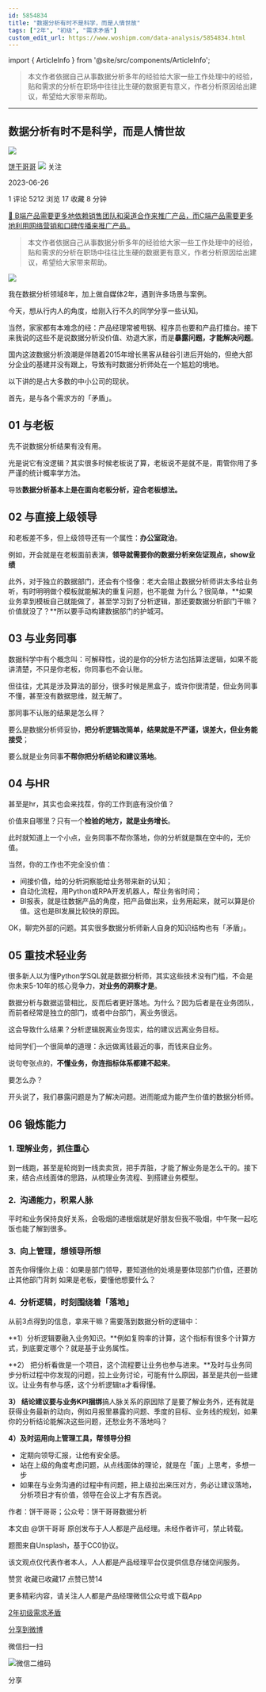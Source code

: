 ```yaml
---
id: 5854834
title: "数据分析有时不是科学，而是人情世故"
tags: ["2年", "初级", "需求矛盾"]
custom_edit_url: https://www.woshipm.com/data-analysis/5854834.html
---
```

import { ArticleInfo } from '@site/src/components/ArticleInfo';

<ArticleInfo
    author="饼干哥哥"
    authorLink="https://www.woshipm.com/u/1211103"
    published="2023-06-26"
    views={5212}
    comments={1}
    collects={17}
/>

> 本文作者依据自己从事数据分析多年的经验给大家一些工作处理中的经验，贴和需求的分析在职场中往往比生硬的数据更有意义，作者分析原因给出建议，希望给大家带来帮助。

---

## 数据分析有时不是科学，而是人情世故

[![](https://static.woshipm.com/APP_U_202108_20210823113945_8828.jpeg?imageView2/1/w/72/h/72/q/100)](https://www.woshipm.com/u/1211103)

[饼干哥哥](https://www.woshipm.com/u/1211103) ![](https://static.woshipm.com/tag/1101_1@2x.png) 关注

2023-06-26

1 评论 5212 浏览 17 收藏 8 分钟

[🔗 B端产品需要更多地依赖销售团队和渠道合作来推广产品，而C端产品需要更多地利用网络营销和口碑传播来推广产品..](https://ke.qidianla.com/courses/bcpm)

> 本文作者依据自己从事数据分析多年的经验给大家一些工作处理中的经验，贴和需求的分析在职场中往往比生硬的数据更有意义，作者分析原因给出建议，希望给大家带来帮助。

![](https://image.woshipm.com/2023/04/14/ecf815a8-da8d-11ed-9503-00163e0b5ff3.png)

我在数据分析领域8年，加上做自媒体2年，遇到许多场景与案例。

今天，想从行内人的角度，给刚入行不久的同学分享一些认知。

当然，家家都有本难念的经：产品经理常被甩锅、程序员也要和产品打擂台。接下来我说的这些不是说数据分析没价值、劝退大家，而是**暴露问题，才能解决问题**。

国内这波数据分析浪潮是伴随着2015年增长黑客从硅谷引进后开始的，但绝大部分企业的基建并没有跟上，导致有时数据分析师处在一个尴尬的境地。

以下讲的是占大多数的中小公司的现状。

首先，是与各个需求方的「矛盾」。

## 01 与老板

先不说数据分析结果有没有用。

光是说它有没逻辑？其实很多时候老板说了算，老板说不是就不是，甭管你用了多严谨的统计概率学方法。

导致**数据分析基本上是在面向老板分析，迎合老板想法。**

## 02 与直接上级领导

和老板差不多，但上级领导还有一个属性：**办公室政治**。

例如，开会就是在老板面前表演，**领导就需要你的数据分析来佐证观点，show业绩**

此外，对于独立的数据部门，还会有个怪像：老大会阻止数据分析师讲太多给业务听，有时明明做个模板就能解决的重复问题，也不能做 为什么？很简单，**如果业务拿到模板自己就能做了，甚至学习到了分析逻辑，那还要数据分析部门干嘛？价值就没了？**所以要手动构建数据部门的护城河。

## 03 与业务同事

数据科学中有个概念叫：可解释性，说的是你的分析方法包括算法逻辑，如果不能讲清楚，不只是你老板，你同事也不会认账。

但往往，尤其是涉及算法的部分，很多时候是黑盒子，或许你很清楚，但业务同事不懂，甚至没有数据思维，就无解了。

那同事不认账的结果是怎么样？

要么是数据分析师妥协，**把分析逻辑改简单，结果就是不严谨，误差大，但业务能接受**；

要么就是业务同事**不帮你把分析结论和建议落地**。

## 04 与HR

甚至是hr，其实也会来找茬，你的工作到底有没价值？

价值来自哪里？只有一个**检验的地方，就是业务增长**。

此时就知道上一个小点，业务同事不帮你落地，你的分析就是飘在空中的，无价值。

当然，你的工作也不完全没价值：

*   间接价值，给的分析洞察能给业务带来新的认知；
*   自动化流程，用Python或RPA开发机器人，帮业务省时间；
*   BI报表，就是往数据产品的角度，把产品做出来，业务用起来，就可以算是价值。这也是BI发展比较快的原因。

OK，聊完外部的问题。其实很多数据分析师新人自身的知识结构也有「矛盾」。

## 05 重技术轻业务

很多新人以为懂Python学SQL就是数据分析师，其实这些技术没有门槛，不会是你未来5-10年的核心竞争力，**对业务的洞察才是**。

数据分析与数据运营相比，反而后者更好落地。为什么？因为后者是在业务团队，而前者经常是独立的部门，或者中台部门，离业务很远。

这会导致什么结果？分析逻辑脱离业务现实，给的建议远离业务目标。

给同学们一个很简单的道理：永远做离钱最近的事，而钱来自业务。

说句夸张点的，**不懂业务，你连指标体系都建不起来**。

要怎么办？

开头说了，我们暴露问题是为了解决问题。进而能成为能产生价值的数据分析师。

## 06 锻炼能力

### 1\. 理解业务，抓住重心

到一线跑，甚至是轮岗到一线卖卖货，把手弄脏，才能了解业务是怎么干的。接下来，结合点线面体的思路，从梳理业务流程、到搭建业务模型。

### 2.  沟通能力，积累人脉

平时和业务保持良好关系，会吸烟的递根烟就是好朋友但我不吸烟，中午聚一起吃饭也能了解到很多。

### 3.  向上管理，想领导所想

首先你得懂你上级：如果是部门领导，要知道他的处境是要体现部门价值，还要防止其他部门背刺 如果是老板，要懂他想要什么？

### 4.  分析逻辑，时刻围绕着「落地」

从前3点得到的信息，拿来干嘛？需要落到数据分析的逻辑中：

**1）分析逻辑要融入业务知识。**例如复购率的计算，这个指标有很多个计算方式，到底要定哪个？就是基于业务属性。

**2） 把分析看做是一个项目，这个流程要让业务也参与进来。**及时与业务同步分析过程中你发现的问题，拉上业务讨论，可能有什么原因，甚至是共创一些建议。让业务有参与感，这个分析逻辑ta才看得懂。

**3） 结论建议要与业务KPI捆绑**搞人脉关系的原因除了是要了解业务外，还有就是获得业务最新的动向，例如月报里暴露的问题、季度的目标、业务线的规划，如果你的分析结论能解决这些问题，还愁业务不落地吗？

**4）及时运用向上管理工具，帮领导分担**

*   定期向领导汇报，让他有安全感。
*   站在上级的角度考虑问题，从点线面体的理论，就是在「面」上思考，多想一步
*   如果在与业务沟通的过程中有问题，把上级拉出来压对方，务必让建议落地，分析项目才有价值，领导在会议上才有东西说。

作者：饼干哥哥；公众号：饼干哥哥数据分析

本文由 @饼干哥哥 原创发布于人人都是产品经理。未经作者许可，禁止转载。

题图来自Unsplash，基于CC0协议。

该文观点仅代表作者本人，人人都是产品经理平台仅提供信息存储空间服务。

赞赏 收藏已收藏17 点赞已赞14

更多精彩内容，请关注人人都是产品经理微信公众号或下载App

[2年](https://www.woshipm.com/tag/2%e5%b9%b4)[初级](https://www.woshipm.com/tag/%e5%88%9d%e7%ba%a7)[需求矛盾](https://www.woshipm.com/tag/%e9%9c%80%e6%b1%82%e7%9f%9b%e7%9b%be)

[分享到微博](https://service.weibo.com/share/share.php?appkey=2775287854&title=数据分析有时不是科学，而是人情世故&url=https://www.woshipm.com/data-analysis/5854834.html&pic=https://image.woshipm.com/2023/04/14/ecf815a8-da8d-11ed-9503-00163e0b5ff3.png)

微信扫一扫

![微信二维码](https://api.pwmqr.com/qrcode/create/?url=https://www.woshipm.com/data-analysis/5854834.html)

分享